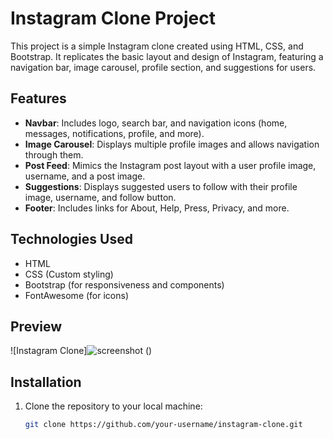 # Instagram Clone Project

This project is a simple Instagram clone created using HTML, CSS, and Bootstrap. It replicates the basic layout and design of Instagram, featuring a navigation bar, image carousel, profile section, and suggestions for users. 

## Features

- **Navbar**: Includes logo, search bar, and navigation icons (home, messages, notifications, profile, and more).
- **Image Carousel**: Displays multiple profile images and allows navigation through them.
- **Post Feed**: Mimics the Instagram post layout with a user profile image, username, and a post image.
- **Suggestions**: Displays suggested users to follow with their profile image, username, and follow button.
- **Footer**: Includes links for About, Help, Press, Privacy, and more.

## Technologies Used

- HTML
- CSS (Custom styling)
- Bootstrap (for responsiveness and components)
- FontAwesome (for icons)

## Preview

![Instagram Clone]![screenshot](https://github.com/user-attachments/assets/1d2d936b-8f48-49dc-bd6e-389e8532d9b6)
()

## Installation

1. Clone the repository to your local machine:
   ```bash
   git clone https://github.com/your-username/instagram-clone.git
